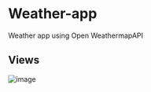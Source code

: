 # Weather-app
Weather app using Open WeathermapAPI



## Views

![image](https://github.com/user-attachments/assets/4e95ae1e-0429-4b93-bc76-9db3c83c47cb)
